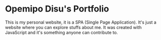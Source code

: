 # Opemipo Disu's Portfolio
This is my personal website, it is a SPA (Single Page Application). It's just a website where you can explore stuffs about me. It was created with JavaScript and it's something anyone can contribute to.
